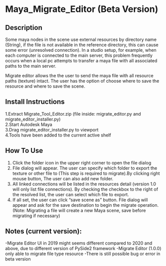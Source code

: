 # Maya_Migrate_Editor (Beta Version)

## Description

Some maya nodes in the scene use external resources by directory name (String), if the file is
not available in the reference directory, this can cause some error (unresolved connection). In a
studio setup, for example, when each computer is connected to the main server, this problem
frequently occurs when a local pc attempts to transfer a maya file with all associated paths to
the main server.

Migrate editor allows the the user to send the maya file with all resource paths (texture) intact.
The user has the option of choose where to save the resource and where to save the scene.


## Install Instructions

1.Extract Migrate_Tool_Editor.zip (file inside: migrate_editor.py and migrate_editor_installer.py)  
2.Start Autodesk Maya  
3.Drag migrate_editor_installer.py to viewport  
4.Tools have been added to the current active shelf  


## How To Use

1. Click the folder icon in the upper right corner to open the file dialog
2. File dialog will appear. The user can specify which folder to export the texture or other
file to (This step is required to migrate).By clicking right mouse button, The user can also
add new folder.
3. All linked connections will be listed in the resources detail (version 1.0 will only list file
connections). By checking the checkbox to the right of the resolved list, the user can
select which file to export.
4. If all set, the user can click “save scene as” button. File dialog will appear and ask for the
save destination to begin the migrate operation. (Note: Migrating a file will create a new
Maya scene, save before migrating if necessary)

## Notes (current version):
-Migrate Editor UI in 2019 might seems different compared to 2020 and above, due to different
version of PySide2 framework
-Migrate Editor (1.0.0) only able to migrate file type resource
-There is still possible bug or error in beta version
